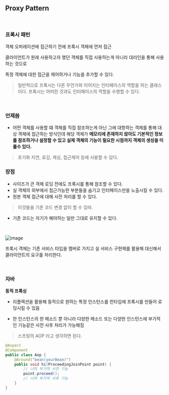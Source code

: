 ## Proxy Pattern

<br>

### 프록시 패턴

객체 오퍼레이션에 접근하기 전에 프록시 객체에 먼저 접근

클라이언트가 원래 사용하고자 했던 객체를 직접 사용하는게 아니라 대리인을 통해 사용하는 것으로 

특정 객체에 대한 접근을 제어하거나 기능을 추가할 수 있다.

> 일반적으로 프록시는 다른 무언가와 이어지는 인터페이스의 역할을 하는 클래스이다. 프록시는 어떠한 것과도 인터페이스의 역할을 수행할 수 있다. 


<br>

### 언제씀

-  어떤 객체를 사용할 떄 객체를 직접 참조하는게 아닌 그에 대항하는 객체를 통해 대상 객체에 접근하는 방식인데 해당 
객체가 **메모리에 존재하지 않아도 기본적인 정보를 참조하거나 설정할 수 있고 실제 객체의 기능이 필요한 시점까지 객체의 생성을 미룰수 있다.**

> 초기화 지연, 로깅, 캐싱, 접근제어 등에 사용할 수 있다.

### 장점

- 사이즈가 큰 객체 로딩 전에도 프록시를 통해 참조할 수 있다.
- 실 객체의 외부에서 접근가능한 부분들을 숨기고 인터페이스만을 노출시킬 수 있다.
- 원본 객체 접근에 대해 사전 처리를 할 수 있다.

> 이것들을 기존 코드 변경 없이 할 수 있따.

- 기존 코드는 자기가 해야하는 일만 그대로 유지할 수 있다.


<br>

![image](https://user-images.githubusercontent.com/76927397/187169032-13496406-7ea6-447f-b22e-f545987ab27e.png)


프록시 객체는 기존 서비스 타입을 멤버로 가지고 실 서비스 구현체를 활용해 대신해서 클라이언트의 요구를 처리한다.


<br>


### 자바

**동적 프록싱**

- 리플렉션을 활용해 동적으로 원하는 특정 인스턴스를 런타임에 프록시를 만들어 로딩시킬 수 있음

- 한 인스턴스의 한 메소드 뿐 아니라 다양한 메소드 또는 다양한 인스턴스에 부가적인 기능같은 사전 사후 처리가 가능해짐

> 스프링의 AOP 라고 생각하면 된다.

```java
@Aspect
@Component
public class Aop {
    @Around("bean(yourBean)")
    public void hi(ProceedingJoinPoint point) {
        // 너의 부가적 사전 기능
        point.proceed();
        // 너의 부가적 사후 기능
    }
}
```



